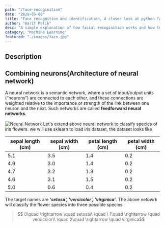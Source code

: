 ```yaml
---
path: "/face-recoginition"
date: "2020-06-08"
title: "Face recognition and identification, A closer look at python face-recoginition library"
author: "Aarif Malik"
desc: "A simple explanation of how facial recoginition works and how to built one using python."
category: "Machine Learning"
featured: "./images/face.jpg"
---
```


## Description

## Combining neurons(Architecture of neural network)

A neural network is a semantic network, where a set of input/output units (“neurons”) are connected to each other, and these connections are weighted relative to the importance or strength of the link between one neuron and the next. Such networks are called **feedforward neural networks**.<br></br>
![Neural Network](./images/nn6.png)
Let's extend above neural network to classify species of iris flowers. we will use sklearn to load iris dataset, the dataset looks like

| sepal length (cm) | sepal width (cm) | petal length (cm) | petal width (cm) |
| ----------------- | ---------------- | ----------------- | ---------------- |
| 5.1               | 3.5              | 1.4               | 0.2              |
| 4.9               | 3.0              | 1.4               | 0.2              |
| 4.7               | 3.2              | 1.3               | 0.2              |
| 4.6               | 3.1              | 1.5               | 0.2              |
| 5.0               | 0.6              | 0.4               | 0.2              |

The target names are **_'setosa', 'versicolor', 'virginica'_**. The above netowrk will classify the flower species into three possible species

> $$ 0\quad \rightarrow \quad setosa\\ \quad \ 1\quad \rightarrow \quad versicolor\\ \quad 2\quad \rightarrow \quad virginica$$
